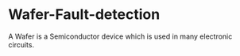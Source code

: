 # Wafer-Fault-detection

A Wafer is a Semiconductor device which is used in many electronic circuits. 